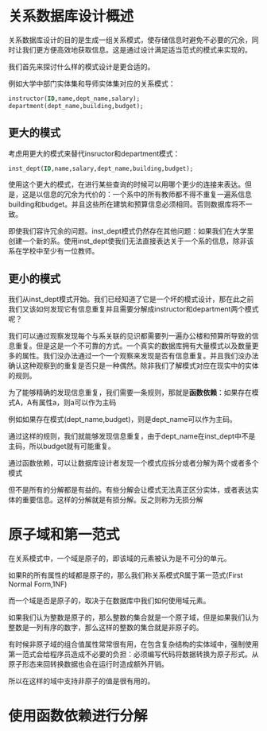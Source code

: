 # 关系数据库设计概述

关系数据库设计的目的是生成一组关系模式，使存储信息时避免不必要的冗余，同时让我们更方便高效地获取信息。这是通过设计满足适当范式的模式来实现的。

我们首先来探讨什么样的模式设计是更合适的。

例如大学中部门实体集和导师实体集对应的关系模式：

~~~sql
instructor(ID,name,dept_name,salary);
department(dept_name,building,budget);
~~~

## 更大的模式

考虑用更大的模式来替代insructor和department模式：

~~~sql
inst_dept(ID,name,salary,dept_name,building,budget);
~~~

使用这个更大的模式，在进行某些查询的时候可以用哪个更少的连接来表达。但是，这是以信息的冗余为代价的：一个系中的所有教师都不得不重复一遍系信息building和budget。并且这些所在建筑和预算信息必须相同。否则数据库将不一致。

即使我们容许冗余的问题。inst_dept模式仍然存在其他问题：如果我们在大学里创建一个新的系。使用inst_dept使我们无法直接表达关于一个系的信息，除非该系在学校中至少有一位教师。

## 更小的模式

我们从inst_dept模式开始。我们已经知道了它是一个坏的模式设计，那在此之前我们又该如何发现它有信息重复并且需要分解成instructor和department两个模式呢？

我们可以通过观察发现每个与系关联的见识都需要列一遍办公楼和预算所导致的信息重复。但是这是一个不可靠的方式。一个真实的数据库拥有大量模式以及数量更多的属性。我们没办法通过一个一个观察来发现是否有信息重复。并且我们没办法确认这种观察到的重复是否只是一种偶然。除非我们了解模式对应在现实中的实体的规则。

为了能够精确的发现信息重复，我们需要一条规则，那就是**函数依赖**：如果存在模式A，A有属性a，则a可以作为主码

例如如果存在模式(dept_name,budget)，则是dept_name可以作为主码。

通过这样的规则，我们就能够发现信息重复，由于dept_name在inst_dept中不是主码，所以budget就有可能重复。

通过函数依赖，可以让数据库设计者发现一个模式应拆分或者分解为两个或者多个模式

但不是所有的分解都是有益的。有些分解会让模式无法真正区分实体，或者表达实体的重要信息。这样的分解就是有损分解。反之则称为无损分解

# 原子域和第一范式

在关系模式中，一个域是原子的，即该域的元素被认为是不可分的单元。

如果R的所有属性的域都是原子的，那么我们称关系模式R属于第一范式(First Normal Form,1NF)

而一个域是否是原子的，取决于在数据库中我们如何使用域元素。

如果我们认为整数是原子的，那么整数的集合就是一个原子域，但是如果我们认为整数是一列有序的数字，那么这样的整数的集合就是非原子的。

有时候非原子域的组合值属性常常很有用，在包含复杂结构的实体域中，强制使用第一范式会给程序员造成不必要的负担：必须编写代码将数据转换为原子形式。从原子形态来回转换数据也会在运行时造成额外开销。

所以在这样的域中支持非原子的值是很有用的。

# 使用函数依赖进行分解

